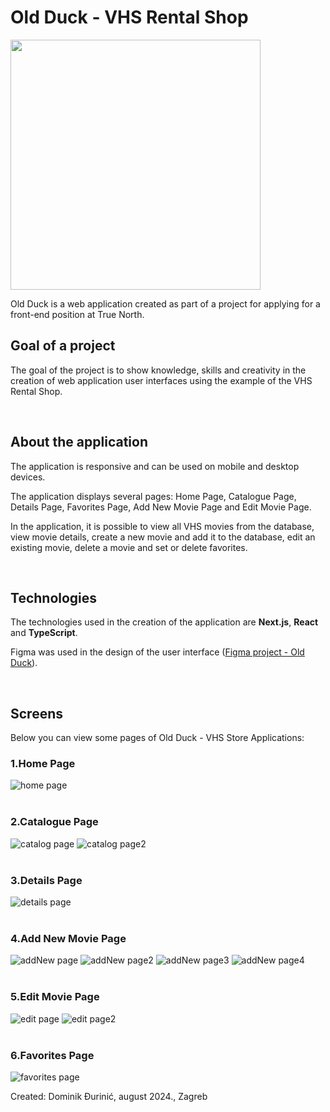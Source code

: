 # Old Duck - VHS Rental Shop

<img src="Logo.png" width="400">

Old Duck is a web application created as part of a project for applying for a front-end position at True North.

## Goal of a project

The goal of the project is to show knowledge, skills and creativity in the creation of web application user interfaces using the example of the VHS Rental Shop.


<br/>

## About the application

The application is responsive and can be used on mobile and desktop devices.

The application displays several pages: Home Page, Catalogue Page, Details Page, Favorites Page, Add New Movie Page and Edit Movie Page.

In the application, it is possible to view all VHS movies from the database, view movie details, create a new movie and add it to the database, edit an existing movie, delete a movie and set or delete favorites.

<br/>


## Technologies

The technologies used in the creation of the application are **Next.js**, **React** and **TypeScript**.

Figma was used in the design of the user interface ([Figma project - Old Duck](https://www.figma.com/design/PVE4leTmTi410m8adPMjGJ/Old-Duck---True-North?node-id=0-1&t=hSG708AQtZFB9xw7-1)).

<br/>


## Screens

Below you can view some pages of Old Duck - VHS Store Applications:

### **1.Home Page**

![home page](public/homePage.png)
<br/>
<br/>

### **2.Catalogue Page**

![catalog page](public/CataloguePageGrid.png)
![catalog page2](public/CataloguePageList.png)
<br/>
<br/>

### **3.Details Page**

![details page](public/detailsPage.png)
<br/>
<br/>

### **4.Add New Movie Page**

![addNew page](public/addNew1.png)
![addNew page2](public/addNew2.png)
![addNew page3](public/addNew3.png)
![addNew page4](public/addNew4.png)
<br/>
<br/>

### **5.Edit Movie Page**

![edit page](public/editPage1.png)
![edit page2](public/editPage2.png)
<br/>
<br/>

### **6.Favorites Page**

![favorites page](public/favoritesPage.png)
<br/>

Created: Dominik Đurinić, august 2024., Zagreb
